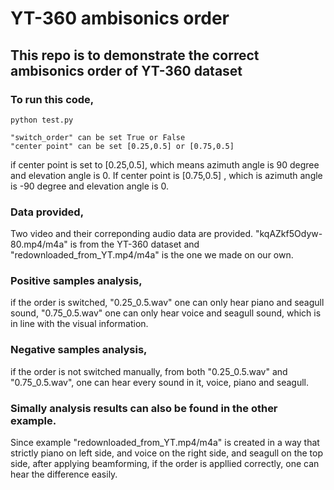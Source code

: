 # YT-360 ambisonics order

## This repo is to demonstrate the correct ambisonics order of YT-360 dataset

### To run this code,

```
python test.py
```

```
"switch_order" can be set True or False
"center point" can be set [0.25,0.5] or [0.75,0.5]
```
if center point is set to [0.25,0.5], which means azimuth angle is 90 degree and elevation angle is 0. If center point is [0.75,0.5] , which is azimuth angle is -90 degree and elevation angle is 0.

### Data provided,
Two video and their correponding audio data are provided. "kqAZkf5Odyw-80.mp4/m4a" is from the YT-360 dataset and "redownloaded_from_YT.mp4/m4a" is the one we made on our own. 

### Positive samples analysis,
if the order is switched, "0.25_0.5.wav" one can only hear piano and seagull sound, "0.75_0.5.wav" one can only hear voice and seagull sound, which is in line with the visual information.

### Negative samples analysis,
if the order is not switched manually, from both "0.25_0.5.wav" and "0.75_0.5.wav", one can hear every sound in it, voice, piano and seagull. 

### Simally analysis results can also be found in the other example. 
Since example "redownloaded_from_YT.mp4/m4a" is created in a way that strictly piano on left side, and voice on the right side, and seagull on the top side, after applying beamforming, if the order is appllied correctly, one can hear the difference easily. 
